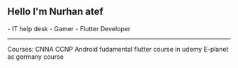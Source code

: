 <h2> Hello I'm Nurhan atef </h2>
- IT help desk
- Gamer 
- Flutter Developer 

<hr> Courses:
CNNA 
CCNP
Android fudamental
flutter course in udemy
E-planet as germany course </hr>

<!-- <h3>Where to find me</h3>

<!-- - 
- personal email : nabufarraj@gmail.com
- facebook : https://www.facebook.com/nurhanatef
- linkedIn : https://www.linkedin.com/in/nurhan-farraj-99867340/
- instagram : https://www.instagram.com/nurhanatef
- youtube channel : https://www.youtube.com/nurhanatef
<hr>

<h2> Samples from my projects </h2>

###3D theme park :
3d unity game and adventure game. This game is a kids game only for 3+.

you need to go around theme park, collect coins and open the door to another level "Racing game"

<p> href="https://play.google.com/store/apps/details?id=com.effat_university.Theme_park_game"/>

###bfit:
fitness application which you can measure your health according to ( how much you exercises, how many hours you sleep, how much calories you spend ) calculate weight, height. all of those to make your body fitness


